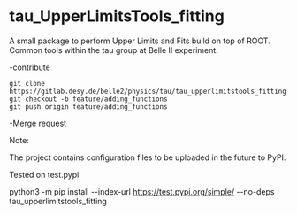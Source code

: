 # tau_UpperLimitsTools_fitting

A small package to perform Upper Limits and Fits build on top of ROOT. Common tools within the tau group at Belle II experiment.

-contribute
```
git clone https://gitlab.desy.de/belle2/physics/tau/tau_upperlimitstools_fitting.git
git checkout -b feature/adding_functions
git push origin feature/adding_functions 
```
-Merge request


Note:

The project contains configuration files to be uploaded in the future to PyPI. 

Tested on test.pypi

python3 -m pip install --index-url https://test.pypi.org/simple/ --no-deps tau_upperlimitstools_fitting

